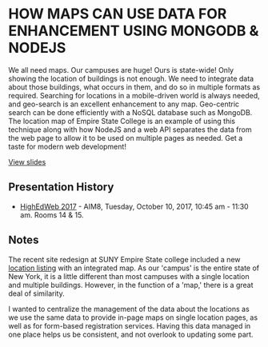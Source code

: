 # HOW MAPS CAN USE DATA FOR ENHANCEMENT USING MONGODB & NODEJS

We all need maps. Our campuses are huge! Ours is state-wide! Only showing the location of buildings is not enough. We need to integrate data about those buildings, what occurs in them, and do so in multiple formats as required. Searching for locations in a mobile-driven world is always needed, and geo-search is an excellent enhancement to any map. Geo-centric search can be done efficiently with a NoSQL database such as MongoDB. The location map of Empire State College is an example of using this technique along with how NodeJS and a web API separates the data from the web page to allow it to be used on multiple pages as needed.  Get a taste for modern web development!

[View slides](https://cdchase.github.io/campus-maps/#/)

## Presentation History
 
- [HighEdWeb 2017](https://2017.highedweb.org/schedule/#AIM8) - AIM8, Tuesday, October 10, 2017, 10:45 am - 11:30 am. Rooms 14 & 15.

## Notes

The recent site redesign at SUNY Empire State college included a new [location listing](https://www.esc.edu/locations/) with an integrated map. 
As our 'campus' is the entire state of New York, it is a little different than most campuses with a single location and multiple buildings.
However, in the function of a 'map,' there is a great deal of similarity.

I wanted to centralize the management of the data about the locations as we use the same data to provide in-page maps on single location pages,
as well as for form-based registration services. Having this data managed in one place helps us be consistent, and not overlook to updating some part.

